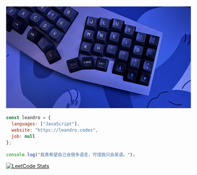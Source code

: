 

<!-- [![roadmap.sh](https://roadmap.sh/card/wide/673faf855434bf319a1b7cc3?variant=dark)](https://roadmap.sh) -->

<!-- The layout for my [40% keyboard.](https://github.com/foostan/corneliuskbd) -->

[![Cornelius Layout](cornelius_photo.jpeg)](https://github.com/foostan/corneliuskbd)

```js
const leandro = {
  languages: ["JavaScript"],
  website: "https://leandro.codes",
  job: null
};

console.log("我真希望自己会很多语言，可惜我只会英语。");
```

[![LeetCode Stats](https://leetcard.jacoblin.cool/leandwo?theme=dark&font=Noto%20Sans&ext=heatmap)](https://leetcode.com/u/leandwo/)
